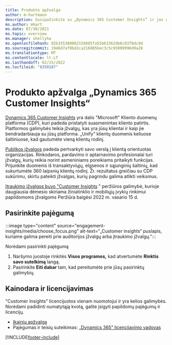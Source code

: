 ```yaml
---
title: Produkto apžvalga
author: m-hartmann
description: Susipažinkite su „Dynamics 365 Customer Insights“ ir jos galimybėmis.
ms.author: mhart
ms.date: 07/30/2021
ms.topic: overview
ms.manager: shellyha
ms.openlocfilehash: 82b335388002158885fa55b61562db6c8370dc9d
ms.sourcegitcommit: 1946d7af0bd2ca216885bec3c5c95009996d9a28
ms.translationtype: MT
ms.contentlocale: lt-LT
ms.lasthandoff: 02/25/2022
ms.locfileid: "8350187"
---
```

# <a name="product-overview-for-dynamics-365-customer-insights"></a>Produkto apžvalga „Dynamics 365 Customer Insights“

[Dynamics 365 Customer Insights](https://dynamics.microsoft.com/ai/customer-insights/) yra dalis "Microsoft" Kliento duomenų platforma (CDP), kuri padeda pristatyti suasmenintas kliento patirtis. Platformos galimybės teikia įžvalgų, kas yra jūsų klientai ir kaip jie bendradarbiauja su jūsų platforma. „Unify“ klientų duomenis keliuose šaltiniuose, kad gautumėte vieną klientų rodinį.

[Publikos įžvalgos](audience-insights/overview.md) padeda pertvarkyti savo verslą į klientą orientuotas organizacijas. Rinkodaros, pardavimo ir aptarnavimo profesionalai turi įžvalgų, kurių reikia norint asmeniniams poreikiams pritaikyti funkcijas. Prijunkite duomenis iš transaktyviųjų, elgsenos ir sąjunginių šaltinių, kad sukurtumėte 360 laipsnių klientų rodinį. Žr. rezultatus greičiau su CDP sukūrimu, skirtu pateikti įžvalgas, kurių pagrindu galima atlikti veiksmus. 

[Įtraukimo įžvalgos buvo "Customer Insights](engagement-insights/overview.md) " peržiūros galimybė, kurioje daugiausia dėmesio skiriama žiniatinklio ir mobiliųjų įvykių rinkimui papildomoms įžvalgoms Peržiūra baigėsi 2022 m. vasario 15 d.
 
## <a name="choose-a-capability"></a>Pasirinkite pajėgumą

:::image type="content" source="engagement-insights/media/choose_focus.png" alt-text="„Customer insights“ puslapis, kuriame galima pereiti prie auditorijos įžvalgų arba įtraukimo įžvalgų.":::

Norėdami pasirinkti pajėgumą

1. Naršymo juostoje rinkitės **Visos programos,** kad atvertumėte **Rinktis savo sutelkimą** langą.
1. Pasirinkite **Eiti dabar** tam, kad pereitumėte prie jūsų pasirinktų galimybių.

## <a name="pricing-and-licensing"></a>Kainodara ir licencijavimas

"Customer Insights" licencijuotos vienam nuomotojui ir yra kelios galimybės. Norėdami padidinti numatytąją kvotą, galite įsigyti papildomų pajėgumų ir licencijų. 
- [Įkainių apžvalga](https://dynamics.microsoft.com/ai/customer-insights/pricing/)
- Pajėgumas ir teisių suteikimas: [„Dynamics 365” licencijavimo vadovas](https://go.microsoft.com/fwlink/?LinkId=866544)

[!INCLUDE[footer-include](includes/footer-banner.md)]